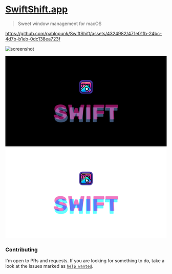 # [SwiftShift.app](https://swiftshift.app)

> Sweet window management for macOS

https://github.com/pablopunk/SwiftShift/assets/4324982/471e01fb-24bc-4d7b-b1eb-0dc138ea723f

![screenshot](https://github.com/pablopunk/SwiftShift/assets/4324982/d1fd407c-c52b-4cc6-8ac5-6f38227e0920)

![header](https://github.com/pablopunk/swiftshift.app/blob/main/public/header-dark.png?raw=true#gh-dark-mode-only)
![header](https://github.com/pablopunk/swiftshift.app/blob/main/public/header-light.png?raw=true#gh-light-mode-only)

### Contributing

I'm open to PRs and requests. If you are looking for something to do, take a look at the issues marked as [`help wanted`](https://github.com/pablopunk/SwiftShift/issues?q=is:issue+is:open+label:%22help+wanted%22).
